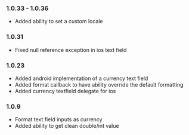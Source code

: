 ### 1.0.33 - 1.0.36
* Added ability to set a custom locale

### 1.0.31
* Fixed null reference exception in ios text field

### 1.0.23
* Added android implementation of a currency text field
* Added format callback to have ability override the default formatting
* Added currency textfield delegate for ios

### 1.0.9
* Format text field inputs as currency
* Added ability to get clean double/int value
